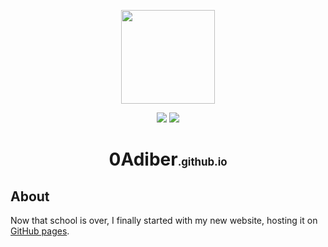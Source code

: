 <p align="center">
  <img src="https://i.ibb.co/mXzk6y8/pbAli.webp" align="center" width="150px" />
</p>

<p align="center">
  <img src="https://img.shields.io/website?down_color=red&down_message=down&style=for-the-badge&up_color=green&up_message=up&url=https%3A%2F%2F0adiber.github.io" />
  <img src="https://img.shields.io/github/last-commit/0Adiber/0adiber.github.io?color=blueviolet&label=faul%20seit&style=for-the-badge" />
 </p>

<h1 align="center">0Adiber<span style="font-size: .6em">.github.io</span></h1>

## About

Now that school is over, I finally started with my new website, hosting it on [GitHub pages](https://pages.github.com/).


